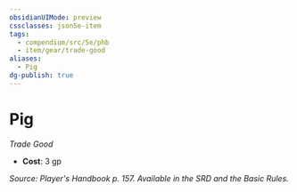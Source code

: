 ```yaml
---
obsidianUIMode: preview
cssclasses: json5e-item
tags:
  - compendium/src/5e/phb
  - item/gear/trade-good
aliases:
  - Pig
dg-publish: true
---
```

# Pig
*Trade Good*  

- **Cost**: 3 gp

*Source: Player's Handbook p. 157. Available in the SRD and the Basic Rules.*